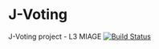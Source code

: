 # J-Voting
J-Voting project - L3 MIAGE
[![Build Status](https://travis-ci.org/Perciii/J-Voting.svg?branch=master)](https://travis-ci.org/Perciii/J-Voting)
